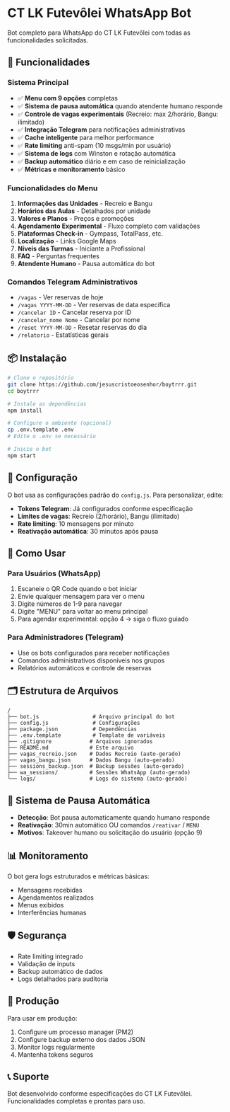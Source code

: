 # CT LK Futevôlei WhatsApp Bot

Bot completo para WhatsApp do CT LK Futevôlei com todas as funcionalidades solicitadas.

## 🚀 Funcionalidades

### Sistema Principal
- ✅ **Menu com 9 opções** completas
- ✅ **Sistema de pausa automática** quando atendente humano responde
- ✅ **Controle de vagas experimentais** (Recreio: max 2/horário, Bangu: ilimitado)
- ✅ **Integração Telegram** para notificações administrativas
- ✅ **Cache inteligente** para melhor performance
- ✅ **Rate limiting** anti-spam (10 msgs/min por usuário)
- ✅ **Sistema de logs** com Winston e rotação automática
- ✅ **Backup automático** diário e em caso de reinicialização
- ✅ **Métricas e monitoramento** básico

### Funcionalidades do Menu
1. **Informações das Unidades** - Recreio e Bangu
2. **Horários das Aulas** - Detalhados por unidade
3. **Valores e Planos** - Preços e promoções
4. **Agendamento Experimental** - Fluxo completo com validações
5. **Plataformas Check-in** - Gympass, TotalPass, etc.
6. **Localização** - Links Google Maps
7. **Níveis das Turmas** - Iniciante a Profissional
8. **FAQ** - Perguntas frequentes
9. **Atendente Humano** - Pausa automática do bot

### Comandos Telegram Administrativos
- `/vagas` - Ver reservas de hoje
- `/vagas YYYY-MM-DD` - Ver reservas de data específica
- `/cancelar ID` - Cancelar reserva por ID
- `/cancelar_nome Nome` - Cancelar por nome
- `/reset YYYY-MM-DD` - Resetar reservas do dia
- `/relatorio` - Estatísticas gerais

## 📦 Instalação

```bash
# Clone o repositório
git clone https://github.com/jesuscristoeosenhor/boytrrr.git
cd boytrrr

# Instale as dependências
npm install

# Configure o ambiente (opcional)
cp .env.template .env
# Edite o .env se necessário

# Inicie o bot
npm start
```

## 🔧 Configuração

O bot usa as configurações padrão do `config.js`. Para personalizar, edite:

- **Tokens Telegram**: Já configurados conforme especificação
- **Limites de vagas**: Recreio (2/horário), Bangu (ilimitado)
- **Rate limiting**: 10 mensagens por minuto
- **Reativação automática**: 30 minutos após pausa

## 📱 Como Usar

### Para Usuários (WhatsApp)
1. Escaneie o QR Code quando o bot iniciar
2. Envie qualquer mensagem para ver o menu
3. Digite números de 1-9 para navegar
4. Digite "MENU" para voltar ao menu principal
5. Para agendar experimental: opção 4 → siga o fluxo guiado

### Para Administradores (Telegram)
- Use os bots configurados para receber notificações
- Comandos administrativos disponíveis nos grupos
- Relatórios automáticos e controle de reservas

## 🗂️ Estrutura de Arquivos

```
/
├── bot.js                 # Arquivo principal do bot
├── config.js              # Configurações
├── package.json           # Dependências
├── .env.template          # Template de variáveis
├── .gitignore            # Arquivos ignorados
├── README.md             # Este arquivo
├── vagas_recreio.json    # Dados Recreio (auto-gerado)
├── vagas_bangu.json      # Dados Bangu (auto-gerado)
├── sessions_backup.json  # Backup sessões (auto-gerado)
├── wa_sessions/          # Sessões WhatsApp (auto-gerado)
└── logs/                 # Logs do sistema (auto-gerado)
```

## 🔄 Sistema de Pausa Automática

- **Detecção**: Bot pausa automaticamente quando humano responde
- **Reativação**: 30min automático OU comandos `/reativar` / `MENU`
- **Motivos**: Takeover humano ou solicitação do usuário (opção 9)

## 📊 Monitoramento

O bot gera logs estruturados e métricas básicas:
- Mensagens recebidas
- Agendamentos realizados
- Menus exibidos
- Interferências humanas

## 🛡️ Segurança

- Rate limiting integrado
- Validação de inputs
- Backup automático de dados
- Logs detalhados para auditoria

## 🚀 Produção

Para usar em produção:
1. Configure um processo manager (PM2)
2. Configure backup externo dos dados JSON
3. Monitor logs regularmente
4. Mantenha tokens seguros

## 📞 Suporte

Bot desenvolvido conforme especificações do CT LK Futevôlei.
Funcionalidades completas e prontas para uso.